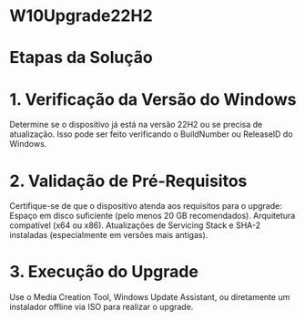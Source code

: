 # W10Upgrade22H2

# Etapas da Solução
# 1. Verificação da Versão do Windows
  Determine se o dispositivo já está na versão 22H2 ou se precisa de atualização.
    Isso pode ser feito verificando o BuildNumber ou ReleaseID do Windows.

# 2. Validação de Pré-Requisitos
Certifique-se de que o dispositivo atenda aos requisitos para o upgrade:
Espaço em disco suficiente (pelo menos 20 GB recomendados).
Arquitetura compatível (x64 ou x86).
Atualizações de Servicing Stack e SHA-2 instaladas (especialmente em versões mais antigas).

# 3. Execução do Upgrade
Use o Media Creation Tool, Windows Update Assistant, ou diretamente um instalador offline via ISO para realizar o upgrade.
